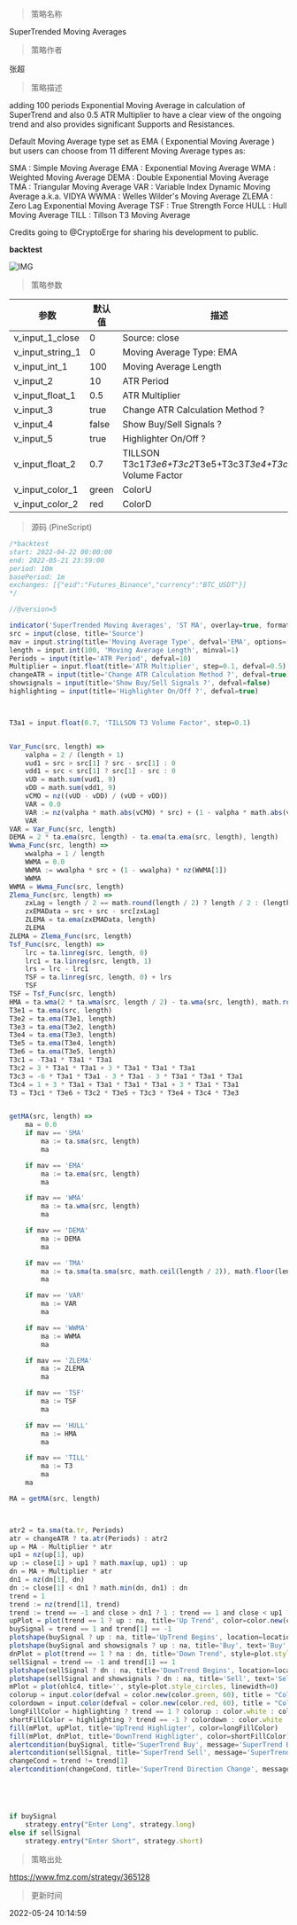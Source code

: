 
> 策略名称

SuperTrended Moving Averages

> 策略作者

张超

> 策略描述

adding 100 periods Exponential Moving Average in calculation of SuperTrend and also 0.5 ATR Multiplier to have a clear view of the ongoing trend and also provides significant Supports and Resistances.

Default Moving Average type set as EMA ( Exponential Moving Average ) but users can choose from 11 different Moving Average types as:

SMA : Simple Moving Average
EMA : Exponential Moving Average
WMA : Weighted Moving Average
DEMA : Double Exponential Moving Average
TMA : Triangular Moving Average
VAR : Variable Index Dynamic Moving Average a.k.a. VIDYA
WWMA : Welles Wilder's Moving Average
ZLEMA : Zero Lag Exponential Moving Average
TSF : True Strength Force
HULL : Hull Moving Average
TILL : Tillson T3 Moving Average

Credits going to @CryptoErge for sharing his development to public.


**backtest**


 ![IMG](https://www.fmz.com/upload/asset/672130dd0d453ab31e.png) 

> 策略参数



|参数|默认值|描述|
|----|----|----|
|v_input_1_close|0|Source: close|high|low|open|hl2|hlc3|hlcc4|ohlc4|
|v_input_string_1|0|Moving Average Type: EMA|SMA|WMA|DEMA|TMA|VAR|WWMA|ZLEMA|TSF|HULL|TILL|
|v_input_int_1|100|Moving Average Length|
|v_input_2|10|ATR Period|
|v_input_float_1|0.5|ATR Multiplier|
|v_input_3|true|Change ATR Calculation Method ?|
|v_input_4|false|Show Buy/Sell Signals ?|
|v_input_5|true|Highlighter On/Off ?|
|v_input_float_2|0.7|TILLSON T3c1*T3e6+T3c2*T3e5+T3c3*T3e4+T3c4*T3e3 Volume Factor|
|v_input_color_1|green|ColorU|
|v_input_color_2|red|ColorD|


> 源码 (PineScript)

``` javascript
/*backtest
start: 2022-04-22 00:00:00
end: 2022-05-21 23:59:00
period: 10m
basePeriod: 1m
exchanges: [{"eid":"Futures_Binance","currency":"BTC_USDT"}]
*/

//@version=5

indicator('SuperTrended Moving Averages', 'ST MA', overlay=true, format=format.price, precision=2, timeframe='', timeframe_gaps=false)
src = input(close, title='Source')
mav = input.string(title='Moving Average Type', defval='EMA', options=['SMA', 'EMA', 'WMA', 'DEMA', 'TMA', 'VAR', 'WWMA', 'ZLEMA', 'TSF', 'HULL', 'TILL'])
length = input.int(100, 'Moving Average Length', minval=1)
Periods = input(title='ATR Period', defval=10)
Multiplier = input.float(title='ATR Multiplier', step=0.1, defval=0.5)
changeATR = input(title='Change ATR Calculation Method ?', defval=true)
showsignals = input(title='Show Buy/Sell Signals ?', defval=false)
highlighting = input(title='Highlighter On/Off ?', defval=true)



T3a1 = input.float(0.7, 'TILLSON T3 Volume Factor', step=0.1)


Var_Func(src, length) =>
    valpha = 2 / (length + 1)
    vud1 = src > src[1] ? src - src[1] : 0
    vdd1 = src < src[1] ? src[1] - src : 0
    vUD = math.sum(vud1, 9)
    vDD = math.sum(vdd1, 9)
    vCMO = nz((vUD - vDD) / (vUD + vDD))
    VAR = 0.0
    VAR := nz(valpha * math.abs(vCMO) * src) + (1 - valpha * math.abs(vCMO)) * nz(VAR[1])
    VAR
VAR = Var_Func(src, length)
DEMA = 2 * ta.ema(src, length) - ta.ema(ta.ema(src, length), length)
Wwma_Func(src, length) =>
    wwalpha = 1 / length
    WWMA = 0.0
    WWMA := wwalpha * src + (1 - wwalpha) * nz(WWMA[1])
    WWMA
WWMA = Wwma_Func(src, length)
Zlema_Func(src, length) =>
    zxLag = length / 2 == math.round(length / 2) ? length / 2 : (length - 1) / 2
    zxEMAData = src + src - src[zxLag]
    ZLEMA = ta.ema(zxEMAData, length)
    ZLEMA
ZLEMA = Zlema_Func(src, length)
Tsf_Func(src, length) =>
    lrc = ta.linreg(src, length, 0)
    lrc1 = ta.linreg(src, length, 1)
    lrs = lrc - lrc1
    TSF = ta.linreg(src, length, 0) + lrs
    TSF
TSF = Tsf_Func(src, length)
HMA = ta.wma(2 * ta.wma(src, length / 2) - ta.wma(src, length), math.round(math.sqrt(length)))
T3e1 = ta.ema(src, length)
T3e2 = ta.ema(T3e1, length)
T3e3 = ta.ema(T3e2, length)
T3e4 = ta.ema(T3e3, length)
T3e5 = ta.ema(T3e4, length)
T3e6 = ta.ema(T3e5, length)
T3c1 = -T3a1 * T3a1 * T3a1
T3c2 = 3 * T3a1 * T3a1 + 3 * T3a1 * T3a1 * T3a1
T3c3 = -6 * T3a1 * T3a1 - 3 * T3a1 - 3 * T3a1 * T3a1 * T3a1
T3c4 = 1 + 3 * T3a1 + T3a1 * T3a1 * T3a1 + 3 * T3a1 * T3a1
T3 = T3c1 * T3e6 + T3c2 * T3e5 + T3c3 * T3e4 + T3c4 * T3e3


getMA(src, length) =>
    ma = 0.0
    if mav == 'SMA'
        ma := ta.sma(src, length)
        ma

    if mav == 'EMA'
        ma := ta.ema(src, length)
        ma

    if mav == 'WMA'
        ma := ta.wma(src, length)
        ma

    if mav == 'DEMA'
        ma := DEMA
        ma

    if mav == 'TMA'
        ma := ta.sma(ta.sma(src, math.ceil(length / 2)), math.floor(length / 2) + 1)
        ma

    if mav == 'VAR'
        ma := VAR
        ma

    if mav == 'WWMA'
        ma := WWMA
        ma

    if mav == 'ZLEMA'
        ma := ZLEMA
        ma

    if mav == 'TSF'
        ma := TSF
        ma

    if mav == 'HULL'
        ma := HMA
        ma

    if mav == 'TILL'
        ma := T3
        ma
    ma

MA = getMA(src, length)



atr2 = ta.sma(ta.tr, Periods)
atr = changeATR ? ta.atr(Periods) : atr2
up = MA - Multiplier * atr
up1 = nz(up[1], up)
up := close[1] > up1 ? math.max(up, up1) : up
dn = MA + Multiplier * atr
dn1 = nz(dn[1], dn)
dn := close[1] < dn1 ? math.min(dn, dn1) : dn
trend = 1
trend := nz(trend[1], trend)
trend := trend == -1 and close > dn1 ? 1 : trend == 1 and close < up1 ? -1 : trend
upPlot = plot(trend == 1 ? up : na, title='Up Trend', color=color.new(color.green, 100), linewidth=0, style=plot.style_linebr)
buySignal = trend == 1 and trend[1] == -1
plotshape(buySignal ? up : na, title='UpTrend Begins', location=location.absolute, style=shape.circle, size=size.tiny, color=color.new(color.green, 100))
plotshape(buySignal and showsignals ? up : na, title='Buy', text='Buy', location=location.absolute, style=shape.labelup, size=size.tiny, color=color.new(color.green, 0), textcolor=color.new(color.white, 0))
dnPlot = plot(trend == 1 ? na : dn, title='Down Trend', style=plot.style_linebr, linewidth=0, color=color.new(color.red, 100))
sellSignal = trend == -1 and trend[1] == 1
plotshape(sellSignal ? dn : na, title='DownTrend Begins', location=location.absolute, style=shape.circle, size=size.tiny, color=color.new(color.red, 100))
plotshape(sellSignal and showsignals ? dn : na, title='Sell', text='Sell', location=location.absolute, style=shape.labeldown, size=size.tiny, color=color.new(color.red, 0), textcolor=color.new(color.white, 0))
mPlot = plot(ohlc4, title='', style=plot.style_circles, linewidth=0)
colorup = input.color(defval = color.new(color.green, 60), title = "ColorU", inline = 'color')
colordown = input.color(defval = color.new(color.red, 60), title = "ColorD", inline = 'color')
longFillColor = highlighting ? trend == 1 ? colorup : color.white : color.new(color.white, 100)
shortFillColor = highlighting ? trend == -1 ? colordown : color.white : color.new(color.white, 100)
fill(mPlot, upPlot, title='UpTrend Highligter', color=longFillColor)
fill(mPlot, dnPlot, title='DownTrend Highligter', color=shortFillColor)
alertcondition(buySignal, title='SuperTrend Buy', message='SuperTrend Buy!')
alertcondition(sellSignal, title='SuperTrend Sell', message='SuperTrend Sell!')
changeCond = trend != trend[1]
alertcondition(changeCond, title='SuperTrend Direction Change', message='SuperTrend has changed direction!')





if buySignal
    strategy.entry("Enter Long", strategy.long)
else if sellSignal
    strategy.entry("Enter Short", strategy.short)
```

> 策略出处

https://www.fmz.com/strategy/365128

> 更新时间

2022-05-24 10:14:59
